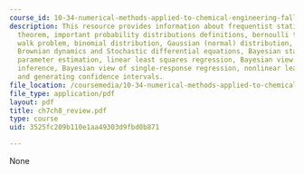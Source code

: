 ```yaml
---
course_id: 10-34-numerical-methods-applied-to-chemical-engineering-fall-2005
description: This resource provides information about frequentist statistics, Bayes?
  theorem, important probability distributions definitions, bernoulli trials, random
  walk problem, binomial distribution, Gaussian (normal) distribution, Poisson distribution,
  Brownian dynamics and Stochastic differential equations, Bayesian statistics and
  parameter estimation, linear least squares regression, Bayesian view of statistical
  inference, Bayesian view of single-response regression, nonlinear least squares,
  and generating confidence intervals.
file_location: /coursemedia/10-34-numerical-methods-applied-to-chemical-engineering-fall-2005/3525fc209b110e1aa49303d9fbd0b871_ch7ch8_review.pdf
file_type: application/pdf
layout: pdf
title: ch7ch8_review.pdf
type: course
uid: 3525fc209b110e1aa49303d9fbd0b871

---
```

None